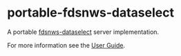 # portable-fdsnws-dataselect

A portable [fdsnws-dataselect](http://www.fdsn.org/webservices/) server implementation.

For more information see the [User Guide](https://iris-edu.github.io/portable-fdsnws-dataselect/).
